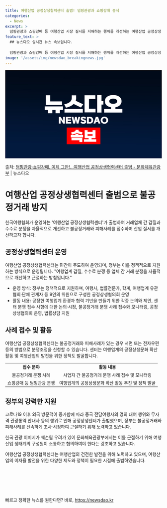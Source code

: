 ```yaml
---
title: 여행산업 공정상생협력센터 출범! 덤핑관광과 쇼핑강매 종식
categories:
  - News
excerpt: >
  덤핑관광과 쇼핑강매 등 여행산업 시장 질서를 저해하는 행위를 개선하는 여행산업 공정상생 협력센터가 출범했다.…
feature_text: >
  ## 뉴스다오 실시간 뉴스 속보입니다.

  덤핑관광과 쇼핑강매 등 여행산업 시장 질서를 저해하는 행위를 개선하는 여행산업 공정상생 협력센터가 출범했다.…
image: '/assets/img/newsdao_breakingnews.jpg'
---
```


![뉴스다오 속보](/assets/img/newsdao_breakingnews.jpg)

<p>출처: <a href="https://newsdao.kr/3129" rel="dofollow">덤핑관광·쇼핑강매, 이제 그만!…여행산업 공정상생협력센터 출범 - 문화체육관광부</a> | 뉴스다오</p>

<h1>여행산업 공정상생협력센터 출범으로 불공정거래 방지</h1>
<p data-ke-size="size16">한국여행협회가 운영하는 '여행산업 공정상생협력센터'가 출범하여 거래업체 간 갑질과 수수료 분쟁을 자율적으로 개선하고 불공정거래와 피해사례를 접수하며 산업 질서를 개선하고자 합니다.</p>

<h2 data-ke-size="size26">공정상생협력센터 운영</h2>
<p data-ke-size="size16">여행산업 공정상생협력센터는 민간이 주도하여 운영되며, 정부는 이를 정책적으로 지원하는 방식으로 운영됩니다. "여행업계 갑질, 수수료 분쟁 등 업체 간 거래 분쟁을 자율적으로 개선하고 근절하는 방침입니다."</p>
<ul>
<li>운영 방식: 정부는 정책적으로 지원하며, 여행사, 법률전문가, 학계, 여행업계 유관 협회·단체 관계자 등 9인의 위원으로 구성한 공정상생협의회 운영</li>
<li>활동 내용: 공정한 여행업계 환경과 협력 기반을 만들기 위한 각종 논의와 제안, 센터 분쟁 접수 사항에 대한 논의·시정, 불공정거래 분쟁 사례 접수와 모니터링, 공정상생협의회 운영, 법률상담 지원</li>
</ul>

<h2 data-ke-size="size26">사례 접수 및 활동</h2>
<p data-ke-size="size16">여행산업 공정상생협력센터는 불공정거래와 피해사례가 있는 경우 서면 또는 전자우편 등의 방법으로 분쟁조정을 신청할 수 있습니다. 센터는 여행업계의 공정상생문화 확산 활동 및 여행산업의 발전을 위한 정책도 발굴합니다.</p>
<table>
<tbody>
<tr>
<td style="text-align: center; height: 17px;"><b>접수 분야</b></td>
<td style="text-align: center; height: 17px;"><b>활동 내용</b></td>
</tr>
<tr>
<td style="text-align: center; height: 17px;">불공정거래 분쟁 사례</td>
<td style="text-align: center; height: 17px;">사업자 간 불공정거래 분쟁 사례 접수 및 모니터링</td>
</tr>
<tr>
<td style="text-align: center; height: 17px;">쇼핑강매 등 덤핑관광 분쟁</td>
<td style="text-align: center; height: 17px;">여행업계의 공정상생문화 확산 활동 추진 및 정책 발굴</td>
</tr>
</tbody>
</table>

<h2 data-ke-size="size26">정부의 강력한 지원</h2>
<p data-ke-size="size16">코로나19 이후 외국 방문객이 증가함에 따라 중국 전담여행사의 명의 대여 행위와 무자격 관광통역 안내사 등의 행위로 인해 공정상생센터가 출범했으며, 정부는 불공정거래와 피해사례를 신속하게 조사·시정하여 근절하기 위해 노력하고 있습니다.</p>
<p data-ke-size="size16">한국 관광 이미지가 훼손될 우려가 있어 문화체육관광부에서는 이를 근절하기 위해 여행산업 생태계의 구성원이 소통하고 협의하여야 한다는 강조하고 있습니다.</p>
<p data-ke-size="size16">여행산업 공정상생협력센터는 여행산업의 건전한 발전을 위해 노력하고 있으며, 여행산업의 이자율 발전을 위한 다양한 제도와 정책이 필요한 시점에 출범하였습니다.</p>

<p data-ke-size="size16">&nbsp;</p>
<p data-ke-size="size16">&nbsp;</p>
<p data-ke-size="size16">&nbsp;</p> 

빠르고 정확한 뉴스를 원한다면? 바로, <a href="https://newsdao.kr" rel="dofollow">https://newsdao.kr</a>


